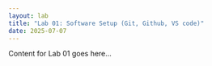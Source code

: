 ```yaml
---
layout: lab
title: "Lab 01: Software Setup (Git, Github, VS code)"
date: 2025-07-07
---
```


Content for Lab 01 goes here...

